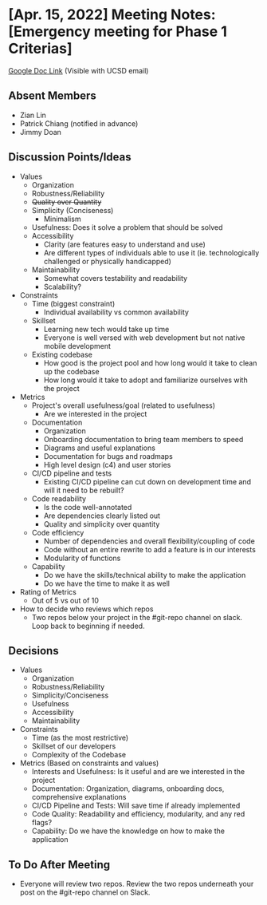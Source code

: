 # [Apr. 15, 2022] Meeting Notes: [Emergency meeting for Phase 1 Criterias]

[Google Doc Link](https://docs.google.com/document/d/1uNcCuOKl3g9k1ljjAI71mNXv3BF6EIulGg5Jmg4HAEI/edit) (Visible with UCSD email)

## Absent Members
- Zian Lin
- Patrick Chiang (notified in advance)
- Jimmy Doan

## Discussion Points/Ideas
- Values
  - Organization
  - Robustness/Reliability
  - ~~Quality over Quantity~~
  - Simplicity (Conciseness)
    - Minimalism
  - Usefulness: Does it solve a problem that should be solved
  - Accessibility
    - Clarity (are features easy to understand and use)
    - Are different types of individuals able to use it (ie. technologically challenged or physically handicapped)
  - Maintainability
    - Somewhat covers testability and readability
    - Scalability?
- Constraints
  - Time (biggest constraint)
    - Individual availability vs common availability
  - Skillset
    - Learning new tech would take up time
    - Everyone is well versed with web development but not native mobile development
  - Existing codebase
    - How good is the project pool and how long would it take to clean up the codebase
    - How long would it take to adopt and familiarize ourselves with the project
- Metrics
  - Project's overall usefulness/goal (related to usefulness)
    - Are we interested in the project
  - Documentation
    - Organization
    - Onboarding documentation to bring team members to speed
    - Diagrams and useful explanations
    - Documentation for bugs and roadmaps
    - High level design (c4) and user stories
  - CI/CD pipeline and tests
    - Existing CI/CD pipeline can cut down on development time and will it need to be rebuilt?
  - Code readability
    - Is the code well-annotated
    - Are dependencies clearly listed out
    - Quality and simplicity over quantity
  - Code efficiency
    - Number of dependencies and overall flexibility/coupling of code
    - Code without an entire rewrite to add a feature is in our interests
    - Modularity of functions
  - Capability
    - Do we have the skills/technical ability to make the application
    - Do we have the time to make it as well
- Rating of Metrics
  - Out of 5 vs out of 10
- How to decide who reviews which repos
  - Two repos below your project in the #git-repo channel on slack. Loop back to beginning if needed.

## Decisions
- Values
  - Organization
  - Robustness/Reliability
  - Simplicity/Conciseness
  - Usefulness
  - Accessibility
  - Maintainability
- Constraints
  - Time (as the most restrictive)
  - Skillset of our developers
  - Complexity of the Codebase
- Metrics (Based on constraints and values)
  - Interests and Usefulness: Is it useful and are we interested in the project
  - Documentation: Organization, diagrams, onboarding docs, comprehensive explanations
  - CI/CD Pipeline and Tests: Will save time if already implemented
  - Code Quality: Readability and efficiency, modularity, and any red flags?
  - Capability: Do we have the knowledge on how to make the application

## To Do After Meeting
- Everyone will review two repos. Review the two repos underneath your post on the #git-repo channel on Slack.